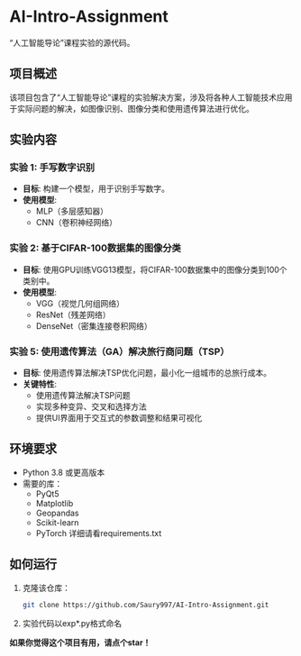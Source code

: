 # AI-Intro-Assignment  
“人工智能导论”课程实验的源代码。

## 项目概述  
该项目包含了“人工智能导论”课程的实验解决方案，涉及将各种人工智能技术应用于实际问题的解决，如图像识别、图像分类和使用遗传算法进行优化。

## 实验内容  

### **实验 1: 手写数字识别**  
- **目标**: 构建一个模型，用于识别手写数字。  
- **使用模型**:  
  - MLP（多层感知器）  
  - CNN（卷积神经网络）  

### **实验 2: 基于CIFAR-100数据集的图像分类**  
- **目标**: 使用GPU训练VGG13模型，将CIFAR-100数据集中的图像分类到100个类别中。  
- **使用模型**:  
  - VGG（视觉几何组网络）  
  - ResNet（残差网络）  
  - DenseNet（密集连接卷积网络）  

### **实验 5: 使用遗传算法（GA）解决旅行商问题（TSP）**  
- **目标**: 使用遗传算法解决TSP优化问题，最小化一组城市的总旅行成本。  
- **关键特性**:  
  - 使用遗传算法解决TSP问题  
  - 实现多种变异、交叉和选择方法  
  - 提供UI界面用于交互式的参数调整和结果可视化  

## 环境要求  
- Python 3.8 或更高版本  
- 需要的库：  
  - PyQt5  
  - Matplotlib  
  - Geopandas  
  - Scikit-learn  
  - PyTorch
详细请看requirements.txt

## 如何运行  
1. 克隆该仓库：  
   ```bash  
   git clone https://github.com/Saury997/AI-Intro-Assignment.git
   
2. 实验代码以exp*.py格式命名

**如果你觉得这个项目有用，请点个star！**
